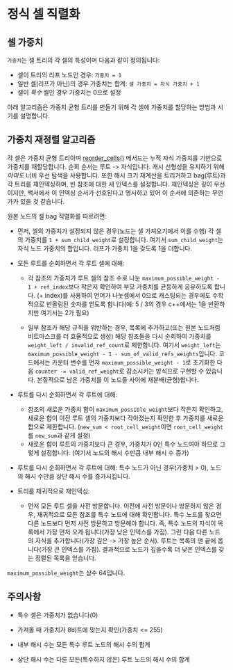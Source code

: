 # 정식 셀 직렬화

## 셀 가중치

`가중치`는 셀 트리의 각 셀의 특성이며 다음과 같이 정의됩니다:

- 셀이 트리의 리프 노드인 경우: `가중치 = 1`
- 일반 셀(리프가 아닌)의 경우 가중치는 합계: `셀 가중치 = 자식 가중치 + 1`
- 셀이 *특수* 셀인 경우 가중치는 0으로 설정

아래 알고리즘은 가중치 균형 트리를 만들기 위해 각 셀에 가중치를 할당하는 방법과 시기를 설명합니다.

## 가중치 재정렬 알고리즘

각 셀은 가중치 균형 트리이며 [reorder_cells()](https://github.com/ton-blockchain/ton/blob/15088bb8784eb0555469d223cd8a71b4e2711202/crypto/vm/boc.cpp#L249) 메서드는 누적 자식 가중치를 기반으로 가중치를 재할당합니다. 순회 순서는 루트 -> 자식입니다. 캐시 선형성을 유지하기 위해 *아마도* 너비 우선 탐색을 사용합니다. 또한 해시 크기 재계산을 트리거하고 bag(루트)과 각 트리를 재인덱싱하며, 빈 참조에 대한 새 인덱스를 설정합니다. 재인덱싱은 깊이 우선이지만, 백서에서 이 인덱싱 순서가 선호된다고 명시하고 있어 이 순서에 의존하는 무언가가 있을 것 같습니다.

원본 노드의 셀 bag 직렬화를 따르려면:

- 먼저, 셀의 가중치가 설정되지 않은 경우(노드는 셀 가져오기에서 이를 수행) 각 셀의 가중치를 `1 + sum_child_weight`로 설정합니다. 여기서 `sum_child_weight`는 자식 노드 가중치의 합입니다. 리프가 가중치 1을 갖도록 1을 더합니다.

- 모든 루트를 순회하면서 각 루트 셀에 대해:
  - 각 참조의 가중치가 루트 셀의 참조 수로 나눈 `maximum_possible_weight - 1 + ref_index`보다 작은지 확인하여 부모 가중치를 균등하게 공유하도록 합니다. (+ index)를 사용하여 언어가 나눗셈에서 0으로 캐스팅되는 경우에도 수학적으로 반올림된 숫자를 얻도록 합니다(예: 5 / 3의 경우 c++에서는 1을 반환하지만 여기서는 2가 필요)

  - 일부 참조가 해당 규칙을 위반하는 경우, 목록에 추가하고(또는 원본 노드처럼 비트마스크를 더 효율적으로 생성) 해당 참조들을 다시 순회하여 가중치를 `weight_left / invalid_ref_count`로 제한합니다. 여기서 `weight_left`는 `maximum_possible_weight - 1 - sum_of_valid_refs_weights`입니다. 코드에서는 카운터 변수를 먼저 `maximum_possible_weight - 1`로 초기화한 다음 `counter -= valid_ref_weight`로 감소시키는 방식으로 구현할 수 있습니다. 본질적으로 남은 가중치를 이 노드들 사이에 재분배(균형)합니다.

- 루트를 다시 순회하면서 각 루트에 대해:
  - 참조의 새로운 가중치 합이 `maximum_possible_weight`보다 작은지 확인하고, 새로운 합이 이전 루트 셀의 가중치보다 작아졌는지 확인한 후 가중치를 새로운 합으로 제한합니다. (`new_sum < root_cell_weight`이면 `root_cell_weight`를 `new_sum`과 같게 설정)
  - 새로운 합이 루트의 가중치보다 큰 경우, 가중치가 0인 특수 노드여야 하므로 그렇게 설정합니다. (여기서 노드의 해시 수만큼 내부 해시 수 증가)

- 루트를 다시 순회하면서 각 루트에 대해:
  특수 노드가 아닌 경우(가중치 \> 0), 노드의 해시 수만큼 상단 해시 수를 증가시킵니다.

- 트리를 재귀적으로 재인덱싱:
  - 먼저 모든 루트 셀을 사전 방문합니다. 이전에 사전 방문이나 방문하지 않은 경우, 재귀적으로 모든 참조를 특수 노드에 대해 확인합니다. 특수 노드를 찾으면 다른 노드보다 먼저 사전 방문하고 방문해야 합니다. 즉, 특수 노드의 자식이 목록에서 가장 먼저 오게 됩니다(가장 낮은 인덱스를 가짐). 그런 다음 다른 노드의 자식을 추가합니다(가장 깊은 -> 가장 높은 순서). 루트는 목록의 맨 끝에 옵니다(가장 큰 인덱스를 가짐). 결과적으로 노드가 깊을수록 더 낮은 인덱스를 갖는 정렬된 목록을 얻습니다.

`maximum_possible_weight`는 상수 64입니다.

## 주의사항

- 특수 셀은 가중치가 없습니다(0)

- 가져올 때 가중치가 8비트에 맞는지 확인(가중치 \<= 255)

- 내부 해시 수는 모든 특수 루트 노드의 해시 수의 합계

- 상단 해시 수는 다른 모든(특수하지 않은) 루트 노드의 해시 수의 합계
